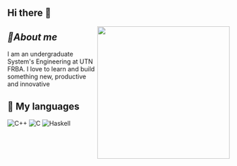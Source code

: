 ## Hi there 👋
<img align="right" width=300px alt="" src="" />

## ***🌴About me***

I am an undergraduate System's Engineering at UTN FRBA. I love to learn and build something new, productive and innovative 
<h2>👀 My languages </h2>

![C++](https://img.shields.io/badge/c++-%2300599C.svg?style=for-the-badge&logo=c%2B%2B&logoColor=white)
![C](https://img.shields.io/badge/c-%2300599C.svg?style=for-the-badge&logo=c&logoColor=white)
![Haskell](https://img.shields.io/badge/Haskell-5e5086?style=for-the-badge&logo=haskell&logoColor=white)
